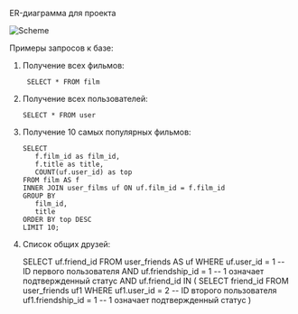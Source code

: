 ER-диаграмма для проекта 

![Scheme](C:\Users\User\IdeaProjects\java-filmorate\Scheme.png)

Примеры запросов к базе:

1. Получение всех фильмов:

        SELECT * FROM film

2. Получение всех пользователей:

       SELECT * FROM user

3. Получение 10 самых популярных фильмов:

       SELECT
          f.film_id as film_id,
          f.title as title,
          COUNT(uf.user_id) as top
       FROM film AS f
       INNER JOIN user_films uf ON uf.film_id = f.film_id 
       GROUP BY
          film_id,
          title
       ORDER BY top DESC
       LIMIT 10;

4. Список общих друзей:
    

      SELECT
         uf.friend_id
      FROM user_friends AS uf
      WHERE uf.user_id = 1 -- ID первого пользователя
      AND uf.friendship_id = 1 -- 1 означает подтвержденный статус 
      AND uf.friend_id IN (
         SELECT friend_id
         FROM user_friends uf1
         WHERE uf1.user_id = 2 -- ID второго пользователя
         uf1.friendship_id = 1 -- 1 означает подтвержденный статус 
       )
       
    